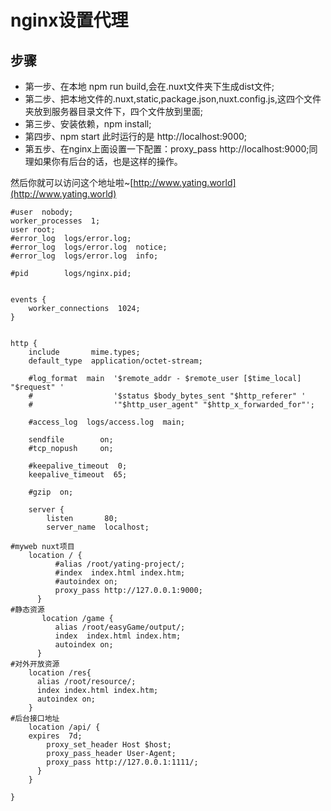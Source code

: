 # nginx设置代理

## 步骤

- 第一步、在本地 npm run build,会在.nuxt文件夹下生成dist文件;
- 第二步、把本地文件的.nuxt,static,package.json,nuxt.config.js,这四个文件夹放到服务器目录文件下，四个文件放到里面;
- 第三步、安装依赖，npm install;
- 第四步、npm start 此时运行的是 http://localhost:9000;
- 第五步、在nginx上面设置一下配置：proxy_pass http://localhost:9000;同理如果你有后台的话，也是这样的操作。

然后你就可以访问这个地址啦~[http://www.yating.world](http://www.yating.world)


```nginx
#user  nobody;
worker_processes  1;
user root;
#error_log  logs/error.log;
#error_log  logs/error.log  notice;
#error_log  logs/error.log  info;

#pid        logs/nginx.pid;


events {
    worker_connections  1024;
}


http {
    include       mime.types;
    default_type  application/octet-stream;

    #log_format  main  '$remote_addr - $remote_user [$time_local] "$request" '
    #                  '$status $body_bytes_sent "$http_referer" '
    #                  '"$http_user_agent" "$http_x_forwarded_for"';

    #access_log  logs/access.log  main;

    sendfile        on;
    #tcp_nopush     on;

    #keepalive_timeout  0;
    keepalive_timeout  65;

    #gzip  on;

    server {
        listen       80;
        server_name  localhost;

#myweb nuxt项目
	location / {
          #alias /root/yating-project/;
          #index  index.html index.htm;
          #autoindex on;
          proxy_pass http://127.0.0.1:9000;
      }
#静态资源
       location /game {
          alias /root/easyGame/output/;
          index  index.html index.htm;
          autoindex on;
      }
#对外开放资源
	location /res{
	  alias /root/resource/;
	  index index.html index.htm;
	  autoindex on;
	}
#后台接口地址
	location /api/ {
	expires  7d;
        proxy_set_header Host $host;
        proxy_pass_header User-Agent;
        proxy_pass http://127.0.0.1:1111/;
      }
    }

}
```


